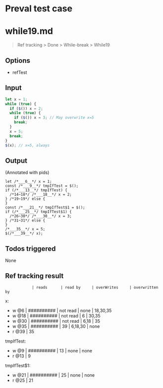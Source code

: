 # Preval test case

# while19.md

> Ref tracking > Done > While-break > While19
>
>

## Options

- refTest

## Input

`````js filename=intro
let x = 1;
while (true) {
  if ($()) x = 2;
  while (true) {
    if ($()) x = 3; // May overwrite x=5
    break;
  }
  x = 5;
  break;
}
$(x); // x=5, always
`````


## Output

(Annotated with pids)

`````filename=intro
let /*___6__*/ x = 1;
const /*___9__*/ tmpIfTest = $();
if (/*___13__*/ tmpIfTest) {
  /*14~18*/ /*___18__*/ x = 2;
} /*19~19*/ else {
}
const /*___21__*/ tmpIfTest$1 = $();
if (/*___25__*/ tmpIfTest$1) {
  /*26~30*/ /*___30__*/ x = 3;
} /*31~31*/ else {
}
/*___35__*/ x = 5;
$(/*___39__*/ x);
`````


## Todos triggered


None


## Ref tracking result


                | reads      | read by     | overWrites     | overwritten by
x:
  - w @6       | ########## | not read    | none           | 18,30,35
  - w @18      | ########## | not read    | 6              | 30,35
  - w @30      | ########## | not read    | 6,18           | 35
  - w @35      | ########## | 39          | 6,18,30        | none
  - r @39      | 35

tmpIfTest:
  - w @9       | ########## | 13          | none           | none
  - r @13      | 9

tmpIfTest$1:
  - w @21       | ########## | 25          | none           | none
  - r @25       | 21

